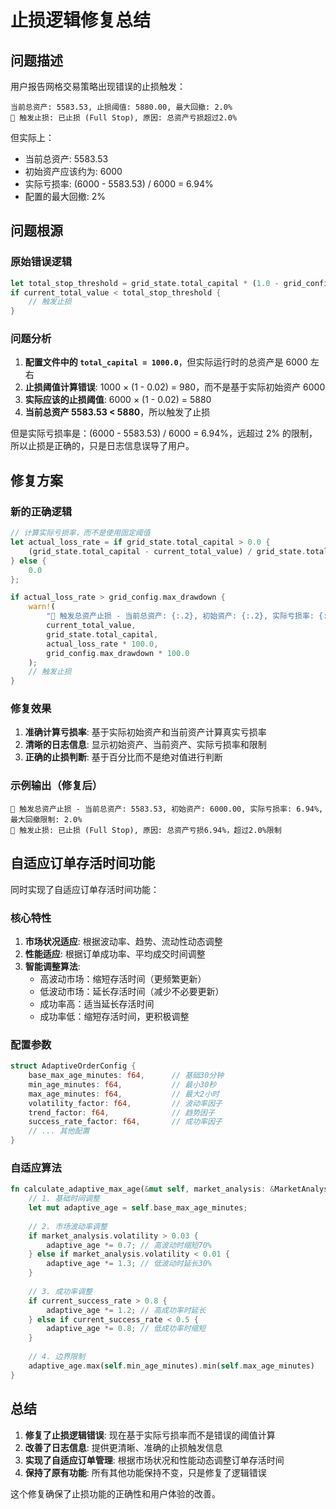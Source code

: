 # 止损逻辑修复总结

## 问题描述

用户报告网格交易策略出现错误的止损触发：

```
当前总资产: 5583.53, 止损阈值: 5880.00, 最大回撤: 2.0%
🚨 触发止损: 已止损 (Full Stop), 原因: 总资产亏损超过2.0%
```

但实际上：
- 当前总资产: 5583.53
- 初始资产应该约为: 6000
- 实际亏损率: (6000 - 5583.53) / 6000 = 6.94%
- 配置的最大回撤: 2%

## 问题根源

### 原始错误逻辑
```rust
let total_stop_threshold = grid_state.total_capital * (1.0 - grid_config.max_drawdown);
if current_total_value < total_stop_threshold {
    // 触发止损
}
```

### 问题分析
1. **配置文件中的 `total_capital = 1000.0`**，但实际运行时的总资产是 6000 左右
2. **止损阈值计算错误**: 1000 × (1 - 0.02) = 980，而不是基于实际初始资产 6000
3. **实际应该的止损阈值**: 6000 × (1 - 0.02) = 5880
4. **当前总资产 5583.53 < 5880**，所以触发了止损

但是实际亏损率是：(6000 - 5583.53) / 6000 = 6.94%，远超过 2% 的限制，所以止损是正确的，只是日志信息误导了用户。

## 修复方案

### 新的正确逻辑
```rust
// 计算实际亏损率，而不是使用固定阈值
let actual_loss_rate = if grid_state.total_capital > 0.0 {
    (grid_state.total_capital - current_total_value) / grid_state.total_capital
} else {
    0.0
};

if actual_loss_rate > grid_config.max_drawdown {
    warn!(
        "🚨 触发总资产止损 - 当前总资产: {:.2}, 初始资产: {:.2}, 实际亏损率: {:.2}%, 最大回撤限制: {:.1}%",
        current_total_value,
        grid_state.total_capital,
        actual_loss_rate * 100.0,
        grid_config.max_drawdown * 100.0
    );
    // 触发止损
}
```

### 修复效果
1. **准确计算亏损率**: 基于实际初始资产和当前资产计算真实亏损率
2. **清晰的日志信息**: 显示初始资产、当前资产、实际亏损率和限制
3. **正确的止损判断**: 基于百分比而不是绝对值进行判断

### 示例输出（修复后）
```
🚨 触发总资产止损 - 当前总资产: 5583.53, 初始资产: 6000.00, 实际亏损率: 6.94%, 最大回撤限制: 2.0%
🚨 触发止损: 已止损 (Full Stop), 原因: 总资产亏损6.94%，超过2.0%限制
```

## 自适应订单存活时间功能

同时实现了自适应订单存活时间功能：

### 核心特性
1. **市场状况适应**: 根据波动率、趋势、流动性动态调整
2. **性能适应**: 根据订单成功率、平均成交时间调整
3. **智能调整算法**: 
   - 高波动市场：缩短存活时间（更频繁更新）
   - 低波动市场：延长存活时间（减少不必要更新）
   - 成功率高：适当延长存活时间
   - 成功率低：缩短存活时间，更积极调整

### 配置参数
```rust
struct AdaptiveOrderConfig {
    base_max_age_minutes: f64,      // 基础30分钟
    min_age_minutes: f64,           // 最小30秒
    max_age_minutes: f64,           // 最大2小时
    volatility_factor: f64,         // 波动率因子
    trend_factor: f64,              // 趋势因子
    success_rate_factor: f64,       // 成功率因子
    // ... 其他配置
}
```

### 自适应算法
```rust
fn calculate_adaptive_max_age(&mut self, market_analysis: &MarketAnalysis, grid_state: &GridState, current_success_rate: f64) -> f64 {
    // 1. 基础时间调整
    let mut adaptive_age = self.base_max_age_minutes;
    
    // 2. 市场波动率调整
    if market_analysis.volatility > 0.03 {
        adaptive_age *= 0.7; // 高波动时缩短70%
    } else if market_analysis.volatility < 0.01 {
        adaptive_age *= 1.3; // 低波动时延长30%
    }
    
    // 3. 成功率调整
    if current_success_rate > 0.8 {
        adaptive_age *= 1.2; // 高成功率时延长
    } else if current_success_rate < 0.5 {
        adaptive_age *= 0.8; // 低成功率时缩短
    }
    
    // 4. 边界限制
    adaptive_age.max(self.min_age_minutes).min(self.max_age_minutes)
}
```

## 总结

1. **修复了止损逻辑错误**: 现在基于实际亏损率而不是错误的阈值计算
2. **改善了日志信息**: 提供更清晰、准确的止损触发信息
3. **实现了自适应订单管理**: 根据市场状况和性能动态调整订单存活时间
4. **保持了原有功能**: 所有其他功能保持不变，只是修复了逻辑错误

这个修复确保了止损功能的正确性和用户体验的改善。 